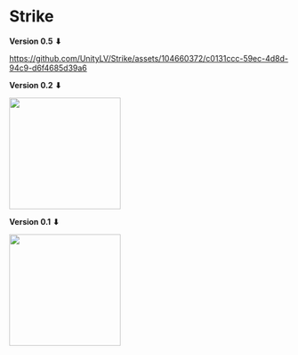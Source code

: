 # Strike

**Version 0.5** **⬇**

https://github.com/UnityLV/Strike/assets/104660372/c0131ccc-59ec-4d8d-94c9-d6f4685d39a6

**Version 0.2** **⬇**

<img src="https://i.imgur.com/Ase3tcM.gif" width="200" />

**Version 0.1** **⬇**

<img src="https://i.imgur.com/fiqaoCe.gif" width="200" />

